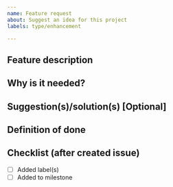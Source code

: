 ```yaml
---
name: Feature request
about: Suggest an idea for this project
labels: type/enhancement

---
```


## Feature description

## Why is it needed?

## Suggestion(s)/solution(s) [Optional]

## Definition of done

## Checklist (after created issue)
- [ ] Added label(s)
- [ ] Added to milestone
